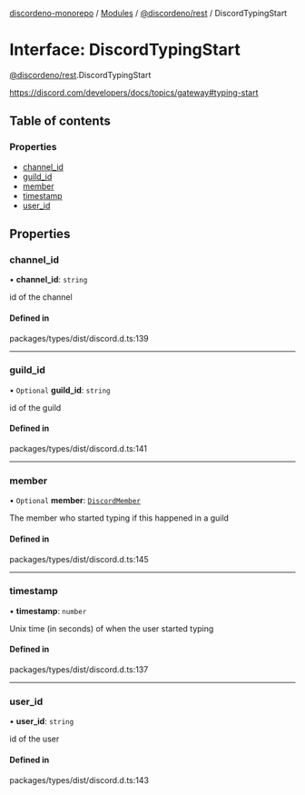 [discordeno-monorepo](../README.md) / [Modules](../modules.md) / [@discordeno/rest](../modules/discordeno_rest.md) / DiscordTypingStart

# Interface: DiscordTypingStart

[@discordeno/rest](../modules/discordeno_rest.md).DiscordTypingStart

https://discord.com/developers/docs/topics/gateway#typing-start

## Table of contents

### Properties

- [channel_id](discordeno_rest.DiscordTypingStart.md#channel_id)
- [guild_id](discordeno_rest.DiscordTypingStart.md#guild_id)
- [member](discordeno_rest.DiscordTypingStart.md#member)
- [timestamp](discordeno_rest.DiscordTypingStart.md#timestamp)
- [user_id](discordeno_rest.DiscordTypingStart.md#user_id)

## Properties

### channel_id

• **channel_id**: `string`

id of the channel

#### Defined in

packages/types/dist/discord.d.ts:139

---

### guild_id

• `Optional` **guild_id**: `string`

id of the guild

#### Defined in

packages/types/dist/discord.d.ts:141

---

### member

• `Optional` **member**: [`DiscordMember`](discordeno_rest.DiscordMember.md)

The member who started typing if this happened in a guild

#### Defined in

packages/types/dist/discord.d.ts:145

---

### timestamp

• **timestamp**: `number`

Unix time (in seconds) of when the user started typing

#### Defined in

packages/types/dist/discord.d.ts:137

---

### user_id

• **user_id**: `string`

id of the user

#### Defined in

packages/types/dist/discord.d.ts:143
